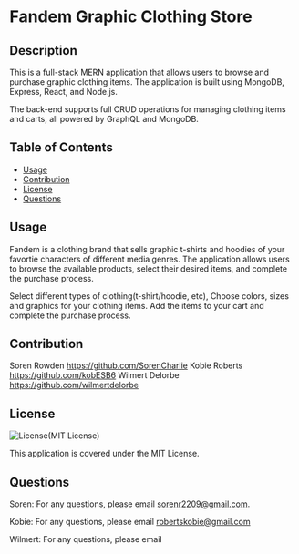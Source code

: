 
# Fandem Graphic Clothing Store

## Description
This is a full-stack MERN application that allows users to browse and purchase graphic clothing items. The application is built using MongoDB, Express, React, and Node.js.

The back-end supports full CRUD operations for managing clothing items and carts, all powered by GraphQL and MongoDB.

## Table of Contents
- [Usage](#usage)
- [Contribution](#contribution)
- [License](#license)
- [Questions](#questions)

## Usage
Fandem is a clothing brand that sells graphic t-shirts and hoodies of your favortie characters of different media genres. The application allows users to browse the available products, select their desired items, and complete the purchase process.

 Select different types of clothing(t-shirt/hoodie, etc), 
 Choose colors, sizes and graphics for your clothing items.
 Add the items to your cart and complete the purchase process.

## Contribution
Soren Rowden https://github.com/SorenCharlie
Kobie Roberts https://github.com/kobESB6
Wilmert Delorbe https://github.com/wilmertdelorbe

## License
![License](https://img.shields.io/badge/License-MIT-yellow.svg)(MIT License)

This application is covered under the MIT License.

## Questions
Soren: 
For any questions, please email sorenr2209@gmail.com.

Kobie:
For any questions, please email robertskobie@gmail.com

Wilmert:
For any questions, please email

